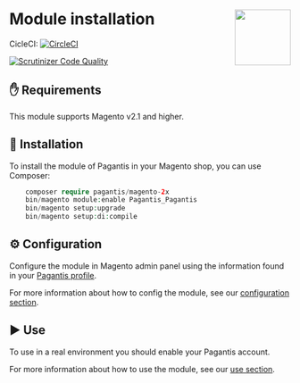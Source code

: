 # Module installation <img src="https://camo.githubusercontent.com/758f1928ec7fd472d2183240199035f57ad95bfc/68747470733a2f2f646576656c6f7065722e706167616e7469732e636f6d2f6c6f676f732f706167616e7469735f7267625f636f6c6f722e706e67" width="100" align="right">

CicleCI: [![CircleCI](https://circleci.com/gh/pagantis/magento-2X/tree/master.svg?style=svg)](https://circleci.com/gh/pagantis/magento-2X/tree/master)

<!--
[![Latest Stable Version](https://poser.pugx.org/pagantis/magento-2x/v/stable)](https://packagist.org/packages/pagantis/magento-2x)
[![composer.lock](https://poser.pugx.org/pagantis/magento-2x/composerlock)](https://packagist.org/packages/pagantis/magento-2x)
-->
[![Scrutinizer Code Quality](https://scrutinizer-ci.com/g/pagantis/magento-2x/badges/quality-score.png?b=master)](https://scrutinizer-ci.com/g/pagantis/magento-2x/?branch=master)

## :hand: Requirements
This module supports Magento v2.1 and higher.

## :floppy_disk: Installation
To install the module of Pagantis in your Magento shop, you can use Composer:

```php
    composer require pagantis/magento-2x
    bin/magento module:enable Pagantis_Pagantis
    bin/magento setup:upgrade
    bin/magento setup:di:compile
```

## :gear: Configuration
Configure the module in Magento admin panel using the information found in your [Pagantis profile](https://bo.pagamastarde.com/shop). 

For more information about how to config the module, see our [configuration section](/Documentation/configuration.md).

## :arrow_forward: Use
To use in a real environment you should enable your Pagantis account.

For more information about how to use the module, see our [use section](/Documentation/use.md).

